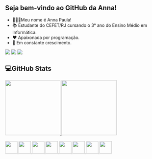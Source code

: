 ## Seja bem-vindo ao GitHub da Anna!

- 👩🏻‍💻Meu nome é Anna Paula!
- 📚 Estudante do CEFET/RJ cursando o 3° ano do Ensino Médio em Informática.
- ❤️ Apaixonada por programação.
- 🧠 Em constante crescimento.

<div> 
  <a href="https://www.instagram.com/annapss08/" target="_blank"><img src="https://img.shields.io/badge/-Instagram-%23E4405F?style=for-the-badge&logo=instagram&logoColor=white"></a>
  <a href="https://www.linkedin.com/in/anna-paula-siqueira-da-silva-9545621b3" target="_blank"><img src="https://img.shields.io/badge/-LinkedIn-%230077B5?style=for-the-badge&logo=linkedin&logoColor=white"></a>  
  <a href = "mailto:contatoannpss07@gmail.com"><img src="https://img.shields.io/badge/Gmail-D14836?style=for-the-badge&logo=gmail&logoColor=white"></a>
</div>

## 💻GitHub Stats

<div>
  <a href="https://github.com/annapss">
  <img height="180em" src="https://github-readme-stats.vercel.app/api?username=annapss&show_icons=true&theme=radical&include_all_commits=true&count_private=true"/>
  <img height="180em" src="https://github-readme-stats.vercel.app/api/top-langs/?username=annapss&layout=compact&langs_count=7&theme=radical"/>
</div>
 <br>
 <img src="https://cdn.jsdelivr.net/gh/devicons/devicon/icons/bootstrap/bootstrap-original.svg" height="40" weight="40" />
 <img src="https://cdn.jsdelivr.net/gh/devicons/devicon/icons/cplusplus/cplusplus-original.svg" height="40" weight="40"/>
 <img src="https://cdn.jsdelivr.net/gh/devicons/devicon/icons/python/python-original.svg" height="40" weight="40"/>
 <img src="https://cdn.jsdelivr.net/gh/devicons/devicon/icons/html5/html5-original.svg" height="40" weight="40"/>
 <img src="https://cdn.jsdelivr.net/gh/devicons/devicon/icons/javascript/javascript-original.svg" height="40" weight="40"/>
 <img src="https://cdn.jsdelivr.net/gh/devicons/devicon/icons/css3/css3-original.svg" height="40" weight="40"/>
 <img src="https://cdn.jsdelivr.net/gh/devicons/devicon/icons/php/php-plain.svg" height="40" weight="40"/>
 <img src="https://cdn.jsdelivr.net/gh/devicons/devicon/icons/postgresql/postgresql-plain.svg" height="40" weight="40"/>
